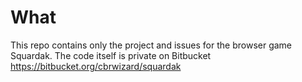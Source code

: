 # What
This repo contains only the project and issues for the browser game Squardak.
The code itself is private on Bitbucket https://bitbucket.org/cbrwizard/squardak 
